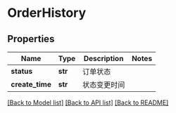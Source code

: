 # OrderHistory

## Properties
Name | Type | Description | Notes
------------ | ------------- | ------------- | -------------
**status** | **str** |  订单状态 | 
**create_time** | **str** |  状态变更时间 | 

[[Back to Model list]](../README.md#documentation-for-models) [[Back to API list]](../README.md#documentation-for-api-endpoints) [[Back to README]](../README.md)

